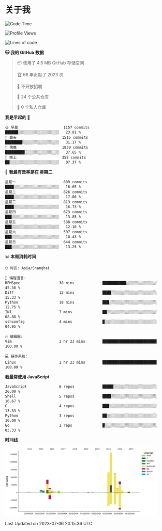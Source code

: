 # 关于我

<!--START_SECTION:waka-->
![Code Time](http://img.shields.io/badge/Code%20Time-771%20hrs%2037%20mins-blue)

![Profile Views](http://img.shields.io/badge/%E4%B8%AA%E4%BA%BA%E8%B5%84%E6%96%99%E8%A7%82%E7%9C%8B%E6%AC%A1%E6%95%B0-5-blue)

![Lines of code](https://img.shields.io/badge/%E4%BB%8E%E3%80%8CHello%20World%E3%80%8D%E8%B5%B7%E6%88%91%E5%B7%B2%E7%BB%8F%E5%86%99%E4%BA%86-811.3%20thousand%20%E8%A1%8C%E4%BB%A3%E7%A0%81-blue)

**🐱 我的 GitHub 数据** 

> 📦  使用了 4.5 MB GitHub 存储空间 
 > 
> 🏆 66 年贡献了 2023 次
 > 
> 🚫 不开放招聘
 > 
> 📜 24 个公共仓库 
 > 
> 🔑 0 个私人仓库 
 > 
**我是早起的 🐤** 

```text
🌞 早晨                     1157 commits        ██████░░░░░░░░░░░░░░░░░░░   23.81 % 
🌆 白天                     1515 commits        ████████░░░░░░░░░░░░░░░░░   31.17 % 
🌃 傍晚                     1830 commits        █████████░░░░░░░░░░░░░░░░   37.65 % 
🌙 晚上                     358 commits         ██░░░░░░░░░░░░░░░░░░░░░░░   07.37 % 
```
📅 **我最有效率是在 星期二** 

```text
星期一                      809 commits         ████░░░░░░░░░░░░░░░░░░░░░   16.65 % 
星期二                      826 commits         ████░░░░░░░░░░░░░░░░░░░░░   17.00 % 
星期三                      813 commits         ████░░░░░░░░░░░░░░░░░░░░░   16.73 % 
星期四                      673 commits         ███░░░░░░░░░░░░░░░░░░░░░░   13.85 % 
星期五                      588 commits         ███░░░░░░░░░░░░░░░░░░░░░░   12.10 % 
星期六                      507 commits         ███░░░░░░░░░░░░░░░░░░░░░░   10.43 % 
星期日                      644 commits         ███░░░░░░░░░░░░░░░░░░░░░░   13.25 % 
```


📊 **本周消耗时间** 

```text
🕑︎ 时区: Asia/Shanghai

💬 编程语言: 
RPMSpec                  38 mins             ███████████░░░░░░░░░░░░░░   45.38 % 
Diff                     12 mins             ████░░░░░░░░░░░░░░░░░░░░░   15.33 % 
Python                   10 mins             ███░░░░░░░░░░░░░░░░░░░░░░   12.75 % 
INI                      7 mins              ██░░░░░░░░░░░░░░░░░░░░░░░   08.88 % 
sshconfig                4 mins              █░░░░░░░░░░░░░░░░░░░░░░░░   04.95 % 

🔥 编辑器: 
Vim                      1 hr 23 mins        █████████████████████████   100.00 % 

💻 操作系统: 
Linux                    1 hr 23 mins        █████████████████████████   100.00 % 
```

**我最常使用 JavaScript** 

```text
JavaScript               6 repos             █████░░░░░░░░░░░░░░░░░░░░   20.00 % 
Shell                    5 repos             ████░░░░░░░░░░░░░░░░░░░░░   16.67 % 
C                        4 repos             ███░░░░░░░░░░░░░░░░░░░░░░   13.33 % 
Python                   3 repos             ██░░░░░░░░░░░░░░░░░░░░░░░   10.00 % 
Go                       1 repo              █░░░░░░░░░░░░░░░░░░░░░░░░   03.33 % 
```



**时间线**

![Lines of Code chart](https://raw.githubusercontent.com/Arondight/Arondight/master/assets/bar_graph.png)


 Last Updated on 2023-07-06 20:15:36 UTC
<!--END_SECTION:waka-->

